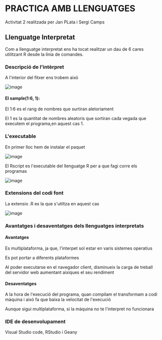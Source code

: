 # PRACTICA AMB LLENGUATGES
Activitat 2 realitzada per Jan PLata i Sergi Camps


## Llenguatge Interpretat
Com a llenguatge interpretat ens ha tocat realitzar un dau de 6 cares utilitzant R desde la línia de comandes.

### Descripció de l'intèrpret
A l'interior del fitxer ens trobem aixó

![image](https://user-images.githubusercontent.com/113586164/194003549-84342f79-2ac4-4c91-a787-fb122bb60e77.png)

 #### El sample(1:6, 1):
 El 1:6 es el rang de nombres que surtiran aletoriament
 
 El 1 es la quantitat de nombres aleatoris que sortiran cada vegada que executem el programa,en aquest cas 1.
 
 ### L'executable
 
 En primer lloc hem de instalar el paquet
 
 ![image](https://user-images.githubusercontent.com/113586164/194004773-26fba62f-df03-4a9b-b399-1413ded59ec8.png)

El Rscript es l'executable del llenguatge R per a que fagi corre els programas

![image](https://user-images.githubusercontent.com/113586164/194005096-932d7106-2b07-4c1c-8517-2c88d49caf05.png)

### Extensions del codi font

La extensio .R es la que s'utiltza en aquest cas

![image](https://user-images.githubusercontent.com/113586164/194005703-ee088435-aac4-4601-8ad4-ca5e0aa602ef.png)

### Avantatges i desaventatges dels llenguatges interpretats

#### Avantatges

Es multiplataforma, ja que, l'interpet sol estar en varis sistemes operatius

Es pot portar a diferents plataformes

Al poder executarse en el navegador client, disminueix la carga de treball del servidor web aumentant aixiques el seu rendiment

#### Desaventatges

A la hora de l'execució del programa, quan compilam el transformam a codi màquina i això fa que baixa la velocitat de l'execució

Aunque sigui multiplataforma, si la màquina no te l'interpret no funcionara

### IDE de desenvolupament

Visual Studio code, RStudio i Geany
